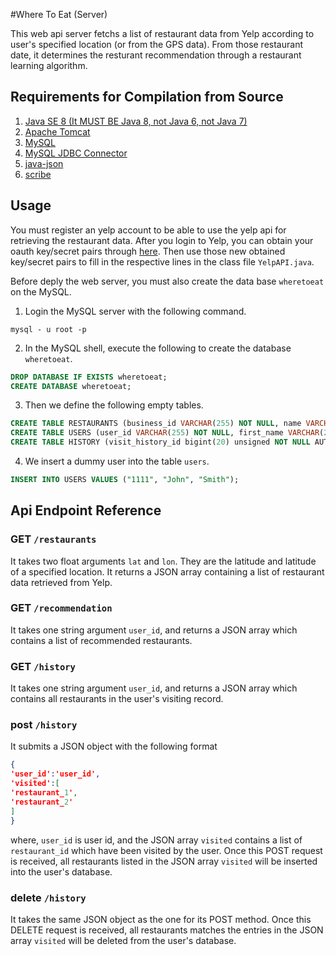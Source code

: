 #Where To Eat (Server)

This web api server fetchs a list of restaurant data from Yelp according to
user's specified location (or from the GPS data). From those restaurant date,
it determines the resturant recommendation through a restaurant learning
algorithm.

## Requirements for Compilation from Source

1. [Java SE 8 (It MUST BE Java 8, not Java 6, not Java 7)][1] 
2. [Apache Tomcat][2]
3. [MySQL][3]
4. [MySQL JDBC Connector][4]
5. [java-json][5]
6. [scribe][6]

## Usage

You must register an yelp account to be able to use the yelp api for retrieving
the restaurant data. After you login to Yelp, you can obtain your oauth
key/secret pairs through [here][7]. Then use those new obtained key/secret
pairs to fill in the respective lines in the class file `YelpAPI.java`.

Before deply the web server, you must also create the data base `wheretoeat` on
the MySQL.

1.  Login the MySQL server with the following command.
```
mysql - u root -p
```

2.  In the MySQL shell, execute the following to  create the database `wheretoeat`.
```sql
DROP DATABASE IF EXISTS wheretoeat;
CREATE DATABASE wheretoeat;

```

3.  Then we define the following empty tables.
```sql
CREATE TABLE RESTAURANTS (business_id VARCHAR(255) NOT NULL, name VARCHAR(255), categories VARCHAR(255), city VARCHAR(255), state VARCHAR(255), stars FLOAT, full_address VARCHAR(255), latitude FLOAT,  longitude FLOAT, image_url VARCHAR(255), url VARCHAR(255), PRIMARY KEY ( business_id ));
CREATE TABLE USERS (user_id VARCHAR(255) NOT NULL, first_name VARCHAR(255), last_name VARCHAR(255),  PRIMARY KEY ( user_id ));
CREATE TABLE HISTORY (visit_history_id bigint(20) unsigned NOT NULL AUTO_INCREMENT, user_id VARCHAR(255) NOT NULL ,  business_id VARCHAR(255) NOT NULL, last_visited_time timestamp NOT NULL DEFAULT CURRENT_TIMESTAMP, PRIMARY KEY (visit_history_id), FOREIGN KEY (business_id) REFERENCES restaurants(business_id), FOREIGN KEY (user_id) REFERENCES users(user_id));
```

4. We insert a dummy user into the table `users`.
```sql
INSERT INTO USERS VALUES ("1111", "John", "Smith");
```

## Api Endpoint Reference

### GET `/restaurants`

It takes two float arguments `lat` and `lon`. They are the latitude and
latitude of a specified location. It returns a JSON array containing a list of
restaurant data retrieved from Yelp.

### GET `/recommendation`

It takes one string argument `user_id`, and returns a JSON array which contains
a list of recommended restaurants.

### GET `/history`

It takes one string argument `user_id`, and returns a JSON array which contains
all restaurants in the user's visiting record.

### post `/history`

It submits a JSON object with the following format
```JSON
{
'user_id':'user_id',
'visited':[
'restaurant_1',
'restaurant_2'
]
}
```
where, `user_id` is user id, and the JSON array `visited` contains a list of
`restaurant_id` which have been visited by the user. Once this POST request is
received, all restaurants listed in the JSON array `visited` will be inserted
into the user's database.

### delete `/history`

It takes the same JSON object as the one for its POST method. Once this DELETE
request is received, all restaurants matches the entries in the JSON array
`visited` will be deleted from the user's database.


[1]: http://www.oracle.com/technetwork/java/javase/downloads/jdk8-downloads-2133151.html
[2]: http://tomcat.apache.org/download-80.cgi
[3]: http://dev.mysql.com/downloads/
[4]: https://ev.mysql/com/downloads/connector/j/
[5]: http://www.java2s.com/Code/JarDownload/java-json/java-json.jar.zip
[6]: http://mvnrepository.com/artifact/org.scribe/scribe/1.3.7
[7]: https://www.yelp.com/developers/manage_api_keys
